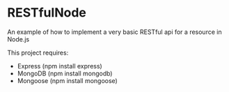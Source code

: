 RESTfulNode
============

An example of how to implement a very basic RESTful api for a resource in Node.js

This project requires:

  * Express (npm install express)
  * MongoDB (npm install mongodb)
  * Mongoose (npm install mongoose)
